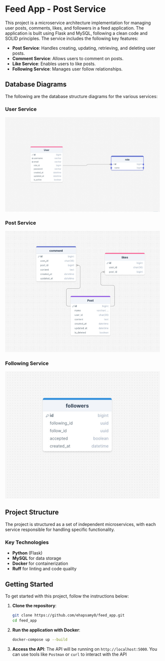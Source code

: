 # Feed App - Post Service

This project is a microservice architecture implementation for managing user posts, comments, likes, and followers in a feed application. The application is built using Flask and MySQL, following a clean code and SOLID principles. The service includes the following key features:

- **Post Service**: Handles creating, updating, retrieving, and deleting user posts.
- **Comment Service**: Allows users to comment on posts.
- **Like Service**: Enables users to like posts.
- **Following Service**: Manages user follow relationships.

## Database Diagrams

The following are the database structure diagrams for the various services:

### User Service

![User Service](https://github.com/ehapsamy0/feed_app/blob/post-service-init/erd/user_service.jpeg)

### Post Service

![Post Service](https://github.com/ehapsamy0/feed_app/blob/post-service-init/erd/post_service.jpeg)

### Following Service

![Following Service](https://github.com/ehapsamy0/feed_app/blob/post-service-init/erd/following_service.jpeg)

## Project Structure

The project is structured as a set of independent microservices, with each service responsible for handling specific functionality.




### Key Technologies
- **Python** (Flask)
- **MySQL** for data storage
- **Docker** for containerization
- **Ruff** for linting and code quality

## Getting Started

To get started with this project, follow the instructions below:

1. **Clone the repository**:
   ```bash
   git clone https://github.com/ehapsamy0/feed_app.git
   cd feed_app


2. **Run the application with Docker**:
   ```bash
   docker-compose up --build
   

3. **Access the API**:
The API will be running on `http://localhost:5000`. You can use tools like `Postman` or `curl` to interact with the API